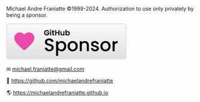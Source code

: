 ﻿  
Michael Andre Franiatte ©1999-2024. Authorization to use only privately by being a sponsor.  
  
[![Sponsor michaelandrefraniatte](github_sponsor.svg)](https://github.com/sponsors/michaelandrefraniatte)  
  
✉ michael.franiatte@gmail.com  
  
📜 https://github.com/michaelandrefraniatte  
  
🌎 https://michaelandrefraniatte.github.io  
  